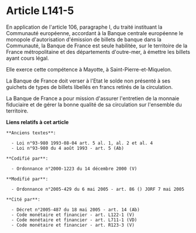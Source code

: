 # Article L141-5

En application de l'article 106, paragraphe I, du traité instituant la Communauté européenne, accordant à la Banque centrale
européenne le monopole d'autorisation d'émission de billets de banque dans la Communauté, la Banque de France est seule
habilitée, sur le territoire de la France métropolitaine et des départements d'outre-mer, à émettre les billets ayant cours
légal.

Elle exerce cette compétence à Mayotte, à Saint-Pierre-et-Miquelon.

La Banque de France doit verser à l'Etat le solde non présenté à ses guichets de types de billets libellés en francs retirés
de la circulation.

La Banque de France a pour mission d'assurer l'entretien de la monnaie fiduciaire et de gérer la bonne qualité de sa
circulation sur l'ensemble du territoire.

**Liens relatifs à cet article**

	**Anciens textes**:

	  - Loi n°93-980 1993-08-04 art. 5 al. 1, al. 2 et al. 4
	  - Loi n°93-980 du 4 août 1993 - art. 5 (Ab)

	**Codifié par**:

	  - Ordonnance n°2000-1223 du 14 décembre 2000 (V)

	**Modifié par**:

	  - Ordonnance n°2005-429 du 6 mai 2005 - art. 86 () JORF 7 mai 2005

	**Cité par**:

	  - Décret n°2005-487 du 18 mai 2005 - art. 14 (Ab)
	  - Code monétaire et financier - art. L122-1 (V)
	  - Code monétaire et financier - art. L711-1 (VD)
	  - Code monétaire et financier - art. R123-3 (V)
